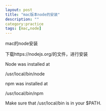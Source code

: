 ```yaml
---
layout: post
title: "mac版本node的安装"
description: ""
category:practice 
tags: [mac,node]
---
```



mac的node安装

下载https://nodejs.org/的文件，进行安装

Node was installed at

   /usr/local/bin/node

npm was installed at

   /usr/local/bin/npm

Make sure that /usr/local/bin is in your $PATH.
